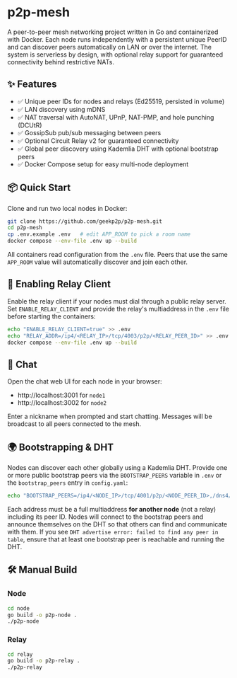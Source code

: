# p2p-mesh

A peer-to-peer mesh networking project written in Go and containerized with Docker.
Each node runs independently with a persistent unique PeerID and can discover peers automatically on LAN or over the internet.
The system is serverless by design, with optional relay support for guaranteed connectivity behind restrictive NATs.

## ✨ Features
- ✅ Unique peer IDs for nodes and relays (Ed25519, persisted in volume)
- ✅ LAN discovery using mDNS
- ✅ NAT traversal with AutoNAT, UPnP, NAT-PMP, and hole punching (DCUtR)
- ✅ GossipSub pub/sub messaging between peers
- ✅ Optional Circuit Relay v2 for guaranteed connectivity
- ✅ Global peer discovery using Kademlia DHT with optional bootstrap peers
- ✅ Docker Compose setup for easy multi-node deployment
## 📦 Quick Start

Clone and run two local nodes in Docker:

```bash
git clone https://github.com/geekp2p/p2p-mesh.git
cd p2p-mesh
cp .env.example .env   # edit APP_ROOM to pick a room name
docker compose --env-file .env up --build
```

All containers read configuration from the `.env` file. Peers that use the
same `APP_ROOM` value will automatically discover and join each other.

## 🔌 Enabling Relay Client

Enable the relay client if your nodes must dial through a public relay server. Set
`ENABLE_RELAY_CLIENT` and provide the relay's multiaddress in the `.env` file
before starting the containers:

```bash
echo "ENABLE_RELAY_CLIENT=true" >> .env
echo "RELAY_ADDR=/ip4/<RELAY_IP>/tcp/4003/p2p/<RELAY_PEER_ID>" >> .env
docker compose --env-file .env up --build
```

## 💬 Chat

Open the chat web UI for each node in your browser:

- http://localhost:3001 for `node1`
- http://localhost:3002 for `node2`

Enter a nickname when prompted and start chatting. Messages will be broadcast to all peers connected to the mesh.

## 🌍 Bootstrapping & DHT

Nodes can discover each other globally using a Kademlia DHT. Provide one or more
public bootstrap peers via the `BOOTSTRAP_PEERS` variable in `.env` or the
`bootstrap_peers` entry in `config.yaml`:

```bash
echo "BOOTSTRAP_PEERS=/ip4/<NODE_IP>/tcp/4001/p2p/<NODE_PEER_ID>,/dns4/example.com/tcp/4001/p2p/<NODE_PEER_ID>" >> .env
```

Each address must be a full multiaddress **for another node** (not a relay)
including its peer ID. Nodes will connect to the bootstrap peers and announce
themselves on the DHT so that others can find and communicate with them. If you
see `DHT advertise error: failed to find any peer in table`, ensure that at
least one bootstrap peer is reachable and running the DHT.

## 🛠 Manual Build

### Node

```bash
cd node
go build -o p2p-node .
./p2p-node
```

### Relay

```bash
cd relay
go build -o p2p-relay .
./p2p-relay
```